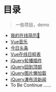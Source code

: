 # 目录

> 一些项目，demo

* [我的在线简历👻](https://jaejiang.github.io/resume/resume-page/index)
* [Vue音乐](http://jianghangxuan.coding.me/music/vue-music/page)
* [今日头条](https://jaejiang.github.io/resume/今日头条/index)
* [Vue在线日程表](http://jianghangxuan.coding.me/todo/todos/page)
* [jQuery轮播插件](https://github.com/JaeJiang/resume/tree/master/slide)
* [jQuery回到顶部](https://jaejiang.github.io/resume/回到顶部/回到顶部)
* [jQuery图片懒加载](https://jaejiang.github.io/resume/图片懒加载/懒加载)
* [jQuery瀑布流新闻](https://jaejiang.github.io/resume/waterfall/waterfall)
* To Be Continue …...